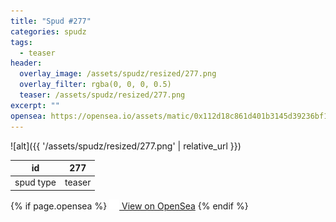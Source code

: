 ```yaml
---
title: "Spud #277"
categories: spudz
tags:
  - teaser
header:
  overlay_image: /assets/spudz/resized/277.png
  overlay_filter: rgba(0, 0, 0, 0.5)
  teaser: /assets/spudz/resized/277.png
excerpt: ""
opensea: https://opensea.io/assets/matic/0x112d18c861d401b3145d39236bf149f01e18beed/277
---
```

![alt]({{ '/assets/spudz/resized/277.png' | relative_url }})

| id | 277 |
|-|-|
| spud type | teaser |

{% if page.opensea %}
<a href="{{page.opensea}}" class="btn btn--info" onclick="window.open(this.href, '_blank'); return false;"><img src="/assets/images/opensea.svg" width="16px"><span>  View on OpenSea</span></a>
{% endif %}
